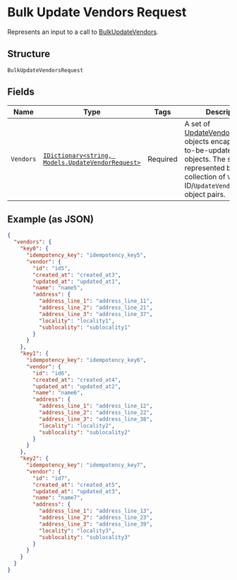 
# Bulk Update Vendors Request

Represents an input to a call to [BulkUpdateVendors](../../doc/api/vendors.md#bulk-update-vendors).

## Structure

`BulkUpdateVendorsRequest`

## Fields

| Name | Type | Tags | Description |
|  --- | --- | --- | --- |
| `Vendors` | [`IDictionary<string, Models.UpdateVendorRequest>`](../../doc/models/update-vendor-request.md) | Required | A set of [UpdateVendorRequest](../../doc/models/update-vendor-request.md) objects encapsulating to-be-updated [Vendor](../../doc/models/vendor.md)<br>objects. The set is represented by  a collection of `Vendor`-ID/`UpdateVendorRequest`-object pairs. |

## Example (as JSON)

```json
{
  "vendors": {
    "key0": {
      "idempotency_key": "idempotency_key5",
      "vendor": {
        "id": "id5",
        "created_at": "created_at3",
        "updated_at": "updated_at1",
        "name": "name5",
        "address": {
          "address_line_1": "address_line_11",
          "address_line_2": "address_line_21",
          "address_line_3": "address_line_37",
          "locality": "locality1",
          "sublocality": "sublocality1"
        }
      }
    },
    "key1": {
      "idempotency_key": "idempotency_key6",
      "vendor": {
        "id": "id6",
        "created_at": "created_at4",
        "updated_at": "updated_at2",
        "name": "name6",
        "address": {
          "address_line_1": "address_line_12",
          "address_line_2": "address_line_22",
          "address_line_3": "address_line_38",
          "locality": "locality2",
          "sublocality": "sublocality2"
        }
      }
    },
    "key2": {
      "idempotency_key": "idempotency_key7",
      "vendor": {
        "id": "id7",
        "created_at": "created_at5",
        "updated_at": "updated_at3",
        "name": "name7",
        "address": {
          "address_line_1": "address_line_13",
          "address_line_2": "address_line_23",
          "address_line_3": "address_line_39",
          "locality": "locality3",
          "sublocality": "sublocality3"
        }
      }
    }
  }
}
```

